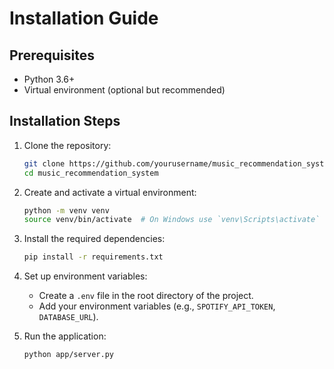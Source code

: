 # Installation Guide

## Prerequisites

- Python 3.6+
- Virtual environment (optional but recommended)

## Installation Steps

1. Clone the repository:

    ```sh
    git clone https://github.com/yourusername/music_recommendation_system.git
    cd music_recommendation_system
    ```

2. Create and activate a virtual environment:

    ```sh
    python -m venv venv
    source venv/bin/activate  # On Windows use `venv\Scripts\activate`
    ```

3. Install the required dependencies:

    ```sh
    pip install -r requirements.txt
    ```

4. Set up environment variables:

    - Create a `.env` file in the root directory of the project.
    - Add your environment variables (e.g., `SPOTIFY_API_TOKEN`, `DATABASE_URL`).

5. Run the application:

    ```sh
    python app/server.py
    ```

